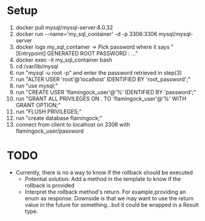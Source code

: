 # Setup
1. docker pull mysql/mysql-server:8.0.32
2. docker run --name='my_sql_container' -d -p 3306:3306 mysql/mysql-server
3. docker logs my_sql_container -> Pick password where it says "[Entrypoint] GENERATED ROOT PASSWORD : ..."
4. docker exec -it my_sql_container bash
5. cd /var/lib/mysql
6. run "mysql -u root -p" and enter the password retrieved in step(3)
7. run "ALTER USER 'root'@'localhost' IDENTIFIED BY 'root_password';"
8. run "use mysql;"
9. run "CREATE USER 'flamingock_user'@'%' IDENTIFIED BY 'password';"
10. run "GRANT ALL PRIVILEGES ON *.* TO 'flamingock_user'@'%' WITH GRANT OPTION;"
11. run "FLUSH PRIVILEGES;"
12. run "create database flamingock;"
13. connect from client to localhost on 3306 with flamingock_user/password

# TODO
- Currently, there is no a way to know if the rollback should be executed
  - Potential solution: Add a method in the template to know if the rollback is provided
  - Interpret the rollback method's return. For example,providing an enum as response. Downside is that we may want to
    use the return value in the future for something...but it could be wrapped in a Result type.